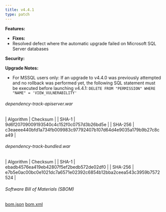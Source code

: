 ```yaml
---
title: v4.4.1
type: patch
---
```


**Features:**

* **Fixes:**
* Resolved defect where the automatic upgrade failed on Microsoft SQL Server databases

**Security:**

**Upgrade Notes:**
* For MSSQL users only: If an upgrade to v4.4.0 was previously attempted and no rollback was performed yet, 
  the following SQL statement must be executed before launching v4.4.1: `DELETE FROM "PERMISSION" WHERE "NAME" = 'VIEW_VULNERABILITY'`

###### dependency-track-apiserver.war

| Algorithm | Checksum |
| SHA-1     | 9d6f20709009193540c4c152f0c0757d3b26bd5e |
| SHA-256   | c3eaeee440bfd1a734fb009983c97792407b107d64d4e9035a179b9b27c8ca49 |

###### dependency-track-bundled.war

| Algorithm | Checksum |
| SHA-1     | ebadb4576ea419eb42807f5ef2bedb572de02df0 |
| SHA-256   | e7b5e0ac00bc0e1021dc7a6571e02392c6854b12bba2ceea543c3959b7572524 |

###### Software Bill of Materials (SBOM) ######

[bom.json](https://github.com/DependencyTrack/dependency-track/releases/download/4.4.1/bom.json)
[bom.xml](https://github.com/DependencyTrack/dependency-track/releases/download/4.4.1/bom.xml)
